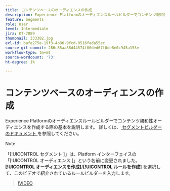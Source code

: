 ```yaml
---
title: コンテンツベースのオーディエンスの作成
description: Experience Platformのオーディエンスルールビルダーでコンテンツ親和性オーディエンスを作成する際の基本を説明します。
feature: Segments
role: User
level: Intermediate
jira: KT-7889
thumbnail: 333302.jpg
exl-id: bafe275e-19f3-4b86-9fcd-0516fada55ec
source-git-commit: 286c85aa88d44574f00ded67f0de8e0c945a153e
workflow-type: tm+mt
source-wordcount: '73'
ht-degree: 1%

---
```


# コンテンツベースのオーディエンスの作成

Experience Platformのオーディエンスルールビルダーでコンテンツ親和性オーディエンスを作成する際の基本を説明します。 詳しくは、[ セグメントビルダーのドキュメント ](https://experienceleague.adobe.com/docs/experience-platform/segmentation/ui/segment-builder.html?lang=ja) を参照してください。

>[!NOTE]
>
> 「[!UICONTROL  セグメント ]」は、Platform インターフェイスの「[!UICONTROL  オーディエンス ]」という名前に変更されました。 **[!UICONTROL オーディエンスを作成]**/**[!UICONTROL ルールを作成]** を選択して、このビデオで紹介されているルールビルダーを入力します。

>[!VIDEO](https://video.tv.adobe.com/v/333302/?learn=on&enablevpops)


